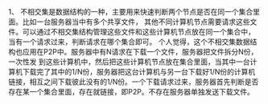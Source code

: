 <!--
 * @Description: 
 * @Author: longerQiu
 * @Date: 2019-11-17 10:02:41
 * @LastEditTime: 2019-11-17 10:23:09
 -->
1、 不相交集是数据结构的一种，主要用来快速判断两个节点是否在同一个集合里面。比如一台服务器当中有多个共享文件， 其他不同计算机节点需要请求这些文件。可以通过不相交集结构管理这些文件和这些计算机节点放在同一个集合中， 当有一个请求过来，判断请求在哪个集合即可。
    个人觉得，这个不相交集数据结构也应用在P2P中。服务器中有N请求在下载一个文件，服务器把文件拆分N份，一次性发
    到这些计算机中，然后把这些计算机节点放在集合里面，当其中一台计算机下载完了其中的1/N份，服务器把这台计算机与另一台下载好1/N份的计算机链接，相互之间下载彼此没有的1/N份。一个下载请求过来，服务器首先判断是否存在某一个集合里面，存在就链接，即P2P。不存在服务器单独发送下载文件。


